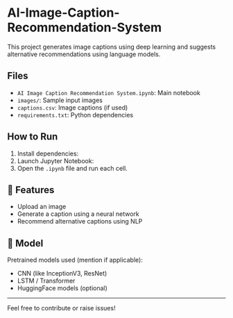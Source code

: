 # AI-Image-Caption-Recommendation-System


This project generates image captions using deep learning and suggests alternative recommendations using language models.

## Files
- `AI Image Caption Recommendation System.ipynb`: Main notebook
- `images/`: Sample input images
- `captions.csv`: Image captions (if used)
- `requirements.txt`: Python dependencies

##  How to Run
1. Install dependencies:
2. Launch Jupyter Notebook:
3. Open the `.ipynb` file and run each cell.

## 🤖 Features
- Upload an image
- Generate a caption using a neural network
- Recommend alternative captions using NLP

## 🔗 Model
Pretrained models used (mention if applicable):  
- CNN (like InceptionV3, ResNet)  
- LSTM / Transformer  
- HuggingFace models (optional)

---

Feel free to contribute or raise issues!
